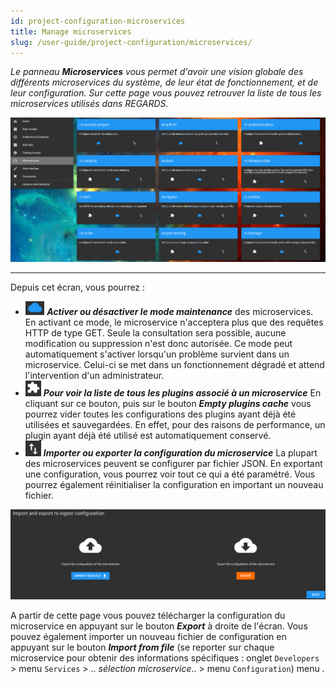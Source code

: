 ```yaml
---
id: project-configuration-microservices
title: Manage microservices
slug: /user-guide/project-configuration/microservices/
---
```


_Le panneau ***Microservices*** vous permet d'avoir une vision globale des différents microservices du système, de leur
état de fonctionnement, et de leur configuration. Sur cette page vous pouvez retrouver la liste de tous les
microservices utilisés dans REGARDS._

<div align="center">
  <img src="/images/user-documentation/v1.4/2-project-configuration/microservices/microservices-configure.png" alt="configuration microservices" width="800"/> 
</div>

---

Depuis cet écran, vous pourrez :

- <img src="/images/user-documentation/regards-icons/admin/cloud.png" alt="cloud" height="22"/> <b><i>Activer ou désactiver le mode maintenance</i></b> des microservices. En activant ce mode, le microservice n'acceptera plus que des requêtes HTTP de type GET. Seule la consultation sera possible, aucune modification ou suppression n'est donc autorisée. Ce mode peut automatiquement s'activer lorsqu'un problème survient dans un microservice. Celui-ci se met dans un fonctionnement dégradé et attend l'intervention d'un administrateur.
- <img src="/images/user-documentation/regards-icons/admin/plugins.png" alt="plugins" height="25" width="25"/> <b><i>Pour voir la liste de tous les plugins associé à un microservice</i></b> En cliquant sur ce bouton, puis sur le bouton <b><i>Empty plugins cache</i></b> vous pourrez vider toutes les configurations des plugins ayant déjà été utilisées et sauvegardées. En effet, pour des raisons de performance, un plugin ayant déjà été utilisé est automatiquement conservé.
- <img src="/images/user-documentation/regards-icons/admin/import-export.png" alt="import export" height="25" width="25"/> <b><i>Importer ou exporter la configuration du microservice</i></b> La plupart des microservices peuvent se configurer par fichier JSON. En exportant une configuration, vous pourrez voir tout ce qui a été paramétré. Vous pourrez également réinitialiser la configuration en important un nouveau fichier.

<div align="center">
  <img src="/images/user-documentation/v1.4/2-project-configuration/microservices/microservices-import-export.png" alt="configuration microservices" width="800"/> 
</div>

A partir de cette page vous pouvez télécharger la configuration du microservice en appuyant sur le bouton ***Export*** à
droite de l'écran.
Vous pouvez également importer un nouveau fichier de configuration en appuyant sur le bouton ***Import from file*** (se
reporter sur chaque microservice pour obtenir des informations spécifiques : onglet `Developers` > menu `Services` > ..
_sélection microservice_.. > menu `Configuration`)
menu .
